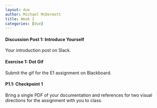 ```yaml
---
layout: due
author: Michael McDermott
title: Week 2
categories: [due]
---
```

#### Discussion Post 1: Introduce Yourself
Your introduction post on Slack.

#### Exercise 1: Dot Gif
Submit the gif for the E1 assignment on Blackboard.

#### P1.1: Checkpoint 1
Bring a single PDF of your documentation and references for two visual directions for the assignment with you to class.
